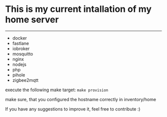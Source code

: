 # This is my current intallation of my home server
---

- docker
- fastlane
- iobroker
- mosquitto
- nginx
- nodejs
- php
- pihole
- zigbee2mqtt

execute the following make target:
`make provision`

make sure, that you configured the hostname correctly in inventory/home

If you have any suggestions to improve it, feel free to contribute :)
